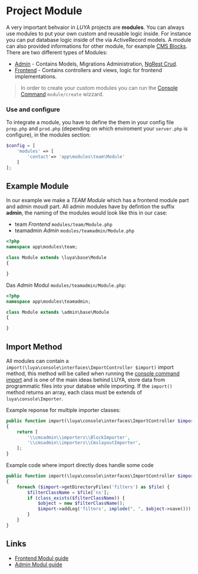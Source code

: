 # Project Module

A very important behvaior in *LUYA* projects are **modules**. You can always use modules to put your own custom and reusable logic inside. For instance you can put database logic inside of the via ActiveRecord models. A module can also provided informations for other module, for example [CMS Blocks](app-blocks.md). There are two different types of Modules:

+ [Admin](app-admin-module.md) - Contains Models, Migrations Administration, [NgRest Crud](app-admin-module-ngrest).
+ [Frontend](app-module-frontend.md) - Contains controllers and views, logic for frontend implementations.

> In order to create your custom modules you can run the [Console Command](app-console.md) `module/create` wizzard.

### Use and configure

To integrate a module, you have to define the them in your config file `prep.php` and `prod.php` (depending on which enviroment your `server.php` is configure), in the modules section:

```php
$config = [
    'modules' => [
        'contact'=> 'app\modules\team\Module'
    ]
];
``` 

## Example Module

In our example we make a *TEAM Module* which has a frontend module part and admin moudl part. All admin modules have by defintion the suffix **admin**, the naming of the modules would look like this in our case:

+ team *Frontend* `modules/team/Module.php`
+ teamadmin *Admin* `modules/teamadmin/Module.php`


```php
<?php
namespace app\modules\team;

class Module extends \luya\base\Module
{

}
```

Das *Admin* Modul `modules/teamadmin/Module.php`:

```php
<?php
namespace app\modules\teamadmin;

class Module extends \admin\base\Module
{

}
```


## Import Method

All modules can contain a `import(\luya\console\interfaces\ImportController $import)` import method, this method will be called when running the [console command import](luya-console.md) and is one of the main ideas behind LUYA, store data from programmatic files into your databse while importing. If the `import()` method returns an array, each class must be extends of `luya\console\Importer`.

Example reponse for multiple importer classes:

```php
public function import(\luya\console\interfaces\ImportController $import)
{
    return [
        '\\cmsadmin\\importers\\BlockImporter',
        '\\cmsadmin\\importers\\CmslayoutImporter',
    ];
}
```

Example code where import directly does handle some code

```php
public function import(\luya\console\interfaces\ImportController $import)
{
    foreach ($import->getDirectoryFiles('filters') as $file) {
        $filterClassName = $file['ns'];
        if (class_exists($filterClassName)) {
            $object = new $filterClassName();
            $import->addLog('filters', implode(", ", $object->save()));
        }
    }
}
```

## Links

+ [Frontend Modul guide](app-module-frontend.md)
+ [Admin Modul guide](app-admin-module.md)